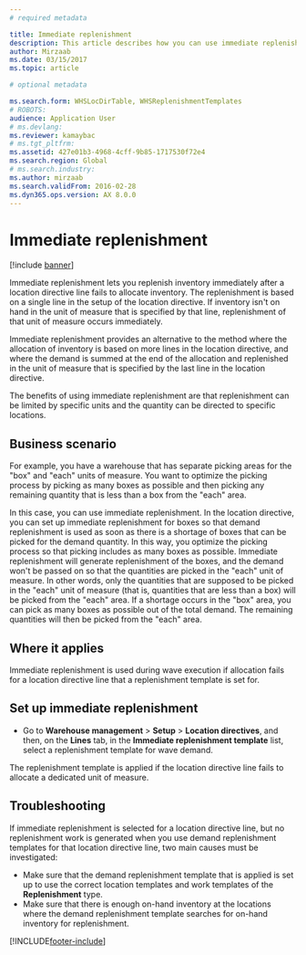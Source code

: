 ```yaml
---
# required metadata

title: Immediate replenishment
description: This article describes how you can use immediate replenishment to replenish inventory when a location directive fails to allocate inventory.
author: Mirzaab
ms.date: 03/15/2017
ms.topic: article

# optional metadata

ms.search.form: WHSLocDirTable, WHSReplenishmentTemplates
# ROBOTS: 
audience: Application User
# ms.devlang: 
ms.reviewer: kamaybac
# ms.tgt_pltfrm: 
ms.assetid: 427e01b3-4968-4cff-9b85-1717530f72e4
ms.search.region: Global
# ms.search.industry: 
ms.author: mirzaab
ms.search.validFrom: 2016-02-28
ms.dyn365.ops.version: AX 8.0.0
---
```


# Immediate replenishment

[!include [banner](../includes/banner.md)]

Immediate replenishment lets you replenish inventory immediately after a location directive line fails to allocate inventory. The replenishment is based on a single line in the setup of the location directive. If inventory isn't on hand in the unit of measure that is specified by that line, replenishment of that unit of measure occurs immediately.

Immediate replenishment provides an alternative to the method where the allocation of inventory is based on more lines in the location directive, and where the demand is summed at the end of the allocation and replenished in the unit of measure that is specified by the last line in the location directive.

The benefits of using immediate replenishment are that replenishment can be limited by specific units and the quantity can be directed to specific locations.

## Business scenario

For example, you have a warehouse that has separate picking areas for the "box" and "each" units of measure. You want to optimize the picking process by picking as many boxes as possible and then picking any remaining quantity that is less than a box from the "each" area.

In this case, you can use immediate replenishment. In the location directive, you can set up immediate replenishment for boxes so that demand replenishment is used as soon as there is a shortage of boxes that can be picked for the demand quantity. In this way, you optimize the picking process so that picking includes as many boxes as possible. Immediate replenishment will generate replenishment of the boxes, and the demand won't be passed on so that the quantities are picked in the "each" unit of measure. In other words, only the quantities that are supposed to be picked in the "each" unit of measure (that is, quantities that are less than a box) will be picked from the "each" area. If a shortage occurs in the "box" area, you can pick as many boxes as possible out of the total demand. The remaining quantities will then be picked from the "each" area.

## Where it applies

Immediate replenishment is used during wave execution if allocation fails for a location directive line that a replenishment template is set for.

## Set up immediate replenishment

- Go to **Warehouse management** \> **Setup** \> **Location directives**, and then, on the **Lines** tab, in the **Immediate replenishment template** list, select a replenishment template for wave demand.

The replenishment template is applied if the location directive line fails to allocate a dedicated unit of measure.

## Troubleshooting

If immediate replenishment is selected for a location directive line, but no replenishment work is generated when you use demand replenishment templates for that location directive line, two main causes must be investigated:

- Make sure that the demand replenishment template that is applied is set up to use the correct location templates and work templates of the **Replenishment** type.
- Make sure that there is enough on-hand inventory at the locations where the demand replenishment template searches for on-hand inventory for replenishment.


[!INCLUDE[footer-include](../../includes/footer-banner.md)]